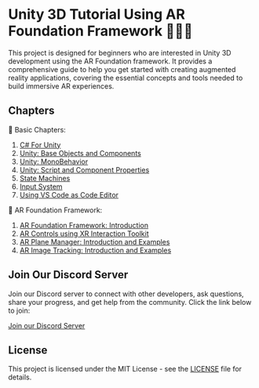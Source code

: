 # Unity 3D Tutorial Using AR Foundation Framework 🚀🚀🚀

This project is designed for beginners who are interested in Unity 3D development using the AR Foundation framework. It provides a comprehensive guide to help you get started with creating augmented reality applications, covering the essential concepts and tools needed to build immersive AR experiences.


## Chapters

🚀 Basic Chapters:
1. [C# For Unity](01-unity-basics/01_unity_csharp.md)
2. [Unity: Base Objects and Components](01-unity-basics/01_unity_csharp.md)
3. [Unity: MonoBehavior](01-unity-basics/03_monobehavior.md)
4. [Unity: Script and Component Properties](01-unity-basics/04_component_properties.md.md)
5. [State Machines](01-unity-basics/05_state_machine.md)
6. [Input System](01-unity-basics/06_input_system.md)
6. [Using VS Code as Code Editor](01-unity-basics/07_unity_with_vscode.md)

🚀 AR Foundation Framework:
1. [AR Foundation Framework: Introduction](02-ar-foundation-framework/01_ar_intro.md)
2. [AR Controls using XR Interaction Toolkit](02-ar-foundation-framework/02_xr_interation_ar_controls.md)
3. [AR Plane Manager: Introduction and Examples](02-ar-foundation-framework/03_ar_plane_manager.md)
4. [AR Image Tracking: Introduction and Examples](02-ar-foundation-framework/04_ar_image_tracking.md)


## Join Our Discord Server

Join our Discord server to connect with other developers, ask questions, share your progress, and get help from the community. Click the link below to join:

[Join our Discord Server](https://discord.gg/k4NVQkP2NY) 



## License

This project is licensed under the MIT License - see the [LICENSE](LICENSE) file for details.